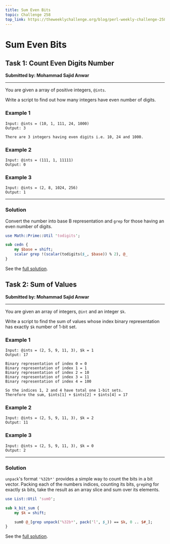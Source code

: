 ```yaml
---
title: Sum Even Bits
topic: Challenge 258
top_link: https://theweeklychallenge.org/blog/perl-weekly-challenge-258
---
```

# Sum Even Bits

## Task 1: Count Even Digits Number
**Submitted by: Mohammad Sajid Anwar**

---
You are given a array of positive integers, `@ints`.

Write a script to find out how many integers have even number of digits.

### Example 1
```
Input: @ints = (10, 1, 111, 24, 1000)
Output: 3

There are 3 integers having even digits i.e. 10, 24 and 1000.
```
### Example 2
```
Input: @ints = (111, 1, 11111)
Output: 0
```
### Example 3
```
Input: @ints = (2, 8, 1024, 256)
Output: 1
```
---
### Solution
Convert the number into base B representation and `grep` for those having an even number of digits.
```perl
use Math::Prime::Util 'todigits';

sub cedn {
    my $base = shift;
    scalar grep !(scalar(todigits($_, $base)) % 2), @_
}
```
See the [full solution](https://github.com/manwar/perlweeklychallenge-club/blob/master/challenge-258/jo-37/perl/ch-1.pl).

## Task 2: Sum of Values
**Submitted by: Mohammad Sajid Anwar**

---
You are given an array of integers, `@int` and an integer `$k`.

Write a script to find the sum of values whose index binary representation has exactly `$k` number of 1-bit set.

### Example 1
```
Input: @ints = (2, 5, 9, 11, 3), $k = 1
Output: 17

Binary representation of index 0 = 0
Binary representation of index 1 = 1
Binary representation of index 2 = 10
Binary representation of index 3 = 11
Binary representation of index 4 = 100

So the indices 1, 2 and 4 have total one 1-bit sets.
Therefore the sum, $ints[1] + $ints[2] + $ints[4] = 17
```
### Example 2
```
Input: @ints = (2, 5, 9, 11, 3), $k = 2
Output: 11
```
### Example 3
```
Input: @ints = (2, 5, 9, 11, 3), $k = 0
Output: 2
```
---
### Solution
`unpack`'s format `'%32b*'` provides a simple way to count the bits in a bit vector.
Packing each of the numbers indices, counting its bits, `grep`ing for exactly `$k` bits, take the result as an array slice and sum over its elements.
```perl
use List::Util 'sum0';

sub k_bit_sum {
    my $k = shift;

    sum0 @_[grep unpack('%32b*', pack('l', $_)) == $k, 0 .. $#_];
}
```
See the [full solution](https://github.com/manwar/perlweeklychallenge-club/blob/master/challenge-258/jo-37/perl/ch-2.pl).
